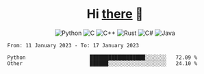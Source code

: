 <h1 align="center">Hi <a href="https://glyb.github.io" target="_blank">there</a> 👋</h1>

<div align="center">
  
  ![Python](https://img.shields.io/badge/python-3670A0?style=for-the-badge&logo=python&logoColor=ffdd54)
  	![C](https://img.shields.io/badge/c-%2300599C.svg?style=for-the-badge&logo=c&logoColor=white)
  ![C++](https://img.shields.io/badge/c++-%2300599C.svg?style=for-the-badge&logo=c%2B%2B&logoColor=white)
  ![Rust](https://img.shields.io/badge/rust-%23000000.svg?style=for-the-badge&logo=rust&logoColor=white)
    ![C#](https://img.shields.io/badge/c%23-%23239120.svg?style=for-the-badge&logo=c-sharp&logoColor=white)
  	![Java](https://img.shields.io/badge/java-%23ED8B00.svg?style=for-the-badge&logo=java&logoColor=white)
 </div>

 <!--START_SECTION:waka-->

```text
From: 11 January 2023 - To: 17 January 2023

Python                     ██████████████████░░░░░░░   72.09 %
Other                      ██████░░░░░░░░░░░░░░░░░░░   24.10 %
```

<!--END_SECTION:waka-->


 
